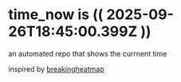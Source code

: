 # time_now is (( 2025-09-26T18:45:00.399Z ))

an automated repo that shows the currnent time

inspired by [breakingheatmap](https://github.com/breakingheatmap/breakingheatmap)